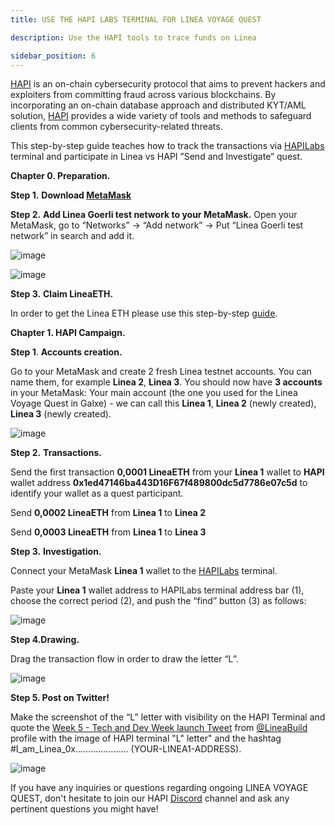 ```yaml
---
title: USE THE HAPI LABS TERMINAL FOR LINEA VOYAGE QUEST

description: Use the HAPI tools to trace funds on Linea

sidebar_position: 6
---
```


[HAPI](https://hapi-one.gitbook.io/hapi-protocol) is an on-chain cybersecurity protocol that aims to prevent hackers and exploiters from committing fraud across various blockchains. 
By incorporating an on-chain database approach and distributed KYT/AML solution, [HAPI](https://hapi.one/) provides a wide variety of tools and methods to safeguard clients from common cybersecurity-related threats.


This step-by-step guide teaches how to track the transactions via [HAPILabs](https://linea.hapilabs.one/) terminal and participate in Linea vs HAPI ”Send and Investigate” quest.


**Chapter 0. Preparation.**

**Step 1.** **Download [MetaMask](https://metamask.io/download/)**

**Step 2.** **Add Linea Goerli test network to your MetaMask.** Open your MetaMask, go to “Networks” -> “Add network” -> Put “Linea Goerli test network” in search and add it.

![image](https://github.com/ConsenSys/doc.zk-evm/assets/45225985/0002e3b8-59e1-4655-9cc0-138de7236e98)



![image](https://github.com/ConsenSys/doc.zk-evm/assets/45225985/b55ac6ab-4100-4417-bc43-a1afaa04129d)


**Step 3.** **Claim LineaETH.** 


In order to get the Linea ETH please use this step-by-step [guide](https://docs.linea.build/use-linea/fund#get-test-eth-on-goerli).



**Chapter 1. HAPI Campaign.**


**Step 1**. **Accounts creation.**

Go to your MetaMask and create 2 fresh Linea testnet accounts. You can name them, for example **Linea 2**, **Linea 3**. You should now have **3 accounts** in your MetaMask: 
Your main account (the one you used for the Linea Voyage Quest in Galxe) - we can call this **Linea 1**,
**Linea 2** (newly created),
**Linea 3** (newly created).

![image](https://github.com/ConsenSys/doc.zk-evm/assets/45225985/ba8fe822-ef8c-431c-b34a-f28a9e7f049c)


**Step 2.** **Transactions.** 

Send the first transaction **0,0001 LineaETH** from your **Linea 1** wallet to **HAPI** wallet address **0x1ed47146ba443D16F67f489800dc5d7786e07c5d** to identify your wallet as a quest participant.


Send **0,0002 LineaETH** from **Linea 1** to **Linea 2**

Send **0,0003 LineaETH** from **Linea 1** to **Linea 3**


**Step 3.** **Investigation.** 

Connect your MetaMask **Linea 1** wallet to the [HAPILabs](https://linea.hapilabs.one/) terminal. 

Paste your **Linea 1** wallet address to HAPILabs terminal address bar (1), choose the correct period (2), and push the “find” button (3) as follows:


![image](https://github.com/ConsenSys/doc.zk-evm/assets/45225985/0948312a-1da6-418c-80bd-44321d6544d9)


**Step 4.Drawing.**


Drag the transaction flow in order to draw the letter “L”.


![image](https://github.com/ConsenSys/doc.zk-evm/assets/45225985/2e54279d-6fc4-4230-81bd-a2cbc3c92c36)



**Step 5. Post on Twitter!**

Make the screenshot of the “L” letter with visibility on the HAPI Terminal and quote the [Week 5 - Tech and Dev Week launch Tweet](https://twitter.com/LineaBuild/status/1663531528679460864) from [@LineaBuild](https://twitter.com/LineaBuild) profile with the image of HAPI terminal "L" letter" and the hashtag #I_am_Linea_0x………………… (YOUR-LINEA1-ADDRESS).


![image](https://github.com/ConsenSys/doc.zk-evm/assets/45225985/d26f9f66-9dc0-40d6-96ae-78840990e2be)





If you have any inquiries or questions regarding ongoing LINEA VOYAGE QUEST, don't hesitate to join our HAPI [Discord](https://discord.gg/q8qSYMX6Ju) channel and ask any pertinent questions you might have!




